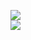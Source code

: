[![](https://img.shields.io/badge/Made%20With-Github%20Spray-lightgrey.svg?style=for-the-badge&logo=github)](https://github.com/Annihil/github-spray#5420)  
[![](https://i.imgur.com/2DrTn0Z.gif)](https://github.com/Annihil/github-spray)